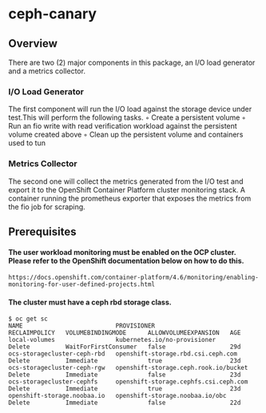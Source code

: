 # ceph-canary

## Overview
There are two (2) major components in this package, an I/O load generator and a metrics collector.

### I/O Load Generator
  The first component will run the I/O load against the storage device under test.This will perform the following tasks.
  ◦ Create a persistent volume 
  ◦ Run an fio write with read verification workload against the persistent volume created above
  ◦ Clean up the persistent volume and containers used to tun

### Metrics Collector
   The second one  will collect the metrics generated from the I/O test and export it to the OpenShift Container Platform cluster monitoring stack.
   A container running the prometheus exporter that exposes the metrics from the fio job for scraping.

## Prerequisites
#### The user workload monitoring must be enabled on the OCP cluster. Please refer to the OpenShift documentation below on how to do this. 

    https://docs.openshift.com/container-platform/4.6/monitoring/enabling-monitoring-for-user-defined-projects.html
    
 #### The cluster must have a ceph rbd storage class.
    $ oc get sc
    NAME                          PROVISIONER                             RECLAIMPOLICY   VOLUMEBINDINGMODE      ALLOWVOLUMEEXPANSION   AGE
    local-volumes                 kubernetes.io/no-provisioner            Delete          WaitForFirstConsumer   false                  29d
    ocs-storagecluster-ceph-rbd   openshift-storage.rbd.csi.ceph.com      Delete          Immediate              true                   23d
    ocs-storagecluster-ceph-rgw   openshift-storage.ceph.rook.io/bucket   Delete          Immediate              false                  23d
    ocs-storagecluster-cephfs     openshift-storage.cephfs.csi.ceph.com   Delete          Immediate              true                   23d
    openshift-storage.noobaa.io   openshift-storage.noobaa.io/obc         Delete          Immediate              false                  22d
